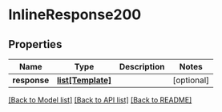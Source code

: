 # InlineResponse200

## Properties
Name | Type | Description | Notes
------------ | ------------- | ------------- | -------------
**response** | [**list[Template]**](Template.md) |  | [optional] 

[[Back to Model list]](../README.md#documentation-for-models) [[Back to API list]](../README.md#documentation-for-api-endpoints) [[Back to README]](../README.md)


